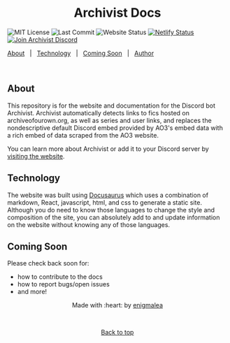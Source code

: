 <h1 align="center">Archivist Docs</h1>

<p align="center">

![MIT License](https://img.shields.io/github/license/enigmalea/Archivist-Docs?style=flat&labelColor=545A61&color=BEF9C6)
![Last Commit](https://img.shields.io/github/last-commit/enigmalea/Archivist-Docs?style=flat&labelColor=545A61&color=BEF9C6)
![Website Status](https://img.shields.io:/website?style=flat&up_message=online&url=https%3A%2F%2Fwww.archivistbot.com&labelColor=545A61&color=BEF9C6)
[![Netlify Status](https://api.netlify.com/api/v1/badges/7f78a024-3e15-4c56-a7fb-cb46ffc6dfcf/deploy-status)](https://app.netlify.com/sites/archivistbot/deploys)
[![Join Archivist Discord](https://img.shields.io/discord/813906520160731156?color=8F98F6&label=Discord&logo=discord&logoColor=ffffff&style=flat&labelColor=545A61)](https://discord.gg/FzhC9bVFva)

<a href="#about">About</a> &#xa0; | &#xa0; <a href="#technology">Technology</a>
&#xa0; | &#xa0; <a href="#coming-soon">Coming Soon</a> &#xa0; | &#xa0;
<a href="https://github.com/enigmalea" target="_blank">Author</a>

</p>

&#xa0;

## About

This repository is for the website and documentation for the Discord bot
Archivist. Archivist automatically detects links to fics hosted on
archiveofourown.org, as well as series and user links, and replaces the
nondescriptive default Discord embed provided by AO3's embed data with a rich
embed of data scraped from the AO3 website.

You can learn more about Archivist or add it to your Discord server by
[visiting the website](https://www.archivistbot.com).

## Technology

The website was built using [Docusaurus](https://docusaurus.io) which uses a
combination of markdown, React, javascript, html, and css to generate a static
site. Although you do need to know those languages to change the style and
composition of the site, you can absolutely add to and update information on the
website without knowing any of those languages.

## Coming Soon

Please check back soon for:

- how to contribute to the docs
- how to report bugs/open issues
- and more!

<center>Made with :heart: by <a href="https://github.com/enigmalea" target="_blank">enigmalea</a>

&#xa0;

<a href="#top">Back to top</a></center>
